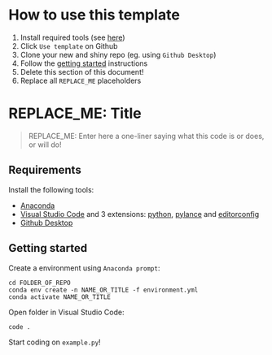 # How to use this template

1. Install required tools (see [here](#requirements))
2. Click `Use template` on Github
3. Clone your new and shiny repo (eg. using `Github Desktop`)
4. Follow the [getting started](#getting-started) instructions
5. Delete this section of this document!
6. Replace all `REPLACE_ME` placeholders

# REPLACE_ME: Title

> REPLACE_ME: Enter here a one-liner saying what this code is or does, or will do!

## Requirements

Install the following tools:

- [Anaconda](https://www.anaconda.com/products/individual)
- [Visual Studio Code](https://code.visualstudio.com/) and 3 extensions: [python](https://marketplace.visualstudio.com/items?itemName=ms-python.python), [pylance](https://marketplace.visualstudio.com/items?itemName=ms-python.vscode-pylance) and [editorconfig](https://marketplace.visualstudio.com/items?itemName=EditorConfig.EditorConfig)
- [Github Desktop](https://desktop.github.com/)

## Getting started

Create a environment using `Anaconda prompt`:

    cd FOLDER_OF_REPO
    conda env create -n NAME_OR_TITLE -f environment.yml
    conda activate NAME_OR_TITLE

Open folder in Visual Studio Code:

    code .

Start coding on `example.py`!
